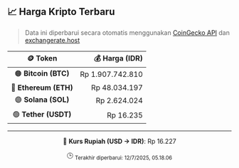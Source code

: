 

<!-- HARGA_KRIPTO -->
## 📈 Harga Kripto Terbaru

> Data ini diperbarui secara otomatis menggunakan [CoinGecko API](https://www.coingecko.com/) dan [exchangerate.host](https://exchangerate.host/)

<div align="center">

| 🪙 Token | 💰 Harga (IDR) |
|:------:|---------------:|
| 🟠 **Bitcoin (BTC)**   | Rp 1.907.742.810 |
| 🔵 **Ethereum (ETH)**  | Rp 48.034.197 |
| 🟣 **Solana (SOL)**    | Rp 2.624.024 |
| 🟢 **Tether (USDT)**   | Rp 16.235 |

---

💱 **Kurs Rupiah (USD → IDR)**: Rp 16.227

🕒 <sub>Terakhir diperbarui: 12/7/2025, 05.18.06</sub>

</div>
<!-- /HARGA_KRIPTO -->